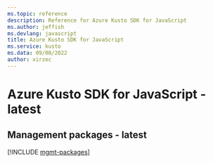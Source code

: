 ```yaml
---
ms.topic: reference
description: Reference for Azure Kusto SDK for JavaScript
ms.author: jeffish
ms.devlang: javascript
title: Azure Kusto SDK for JavaScript
ms.service: kusto
ms.data: 09/08/2022
author: xirzec
---
```

# Azure Kusto SDK for JavaScript - latest

## Management packages - latest
[!INCLUDE [mgmt-packages](kusto-mgmt-index.md)]